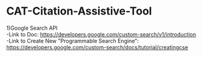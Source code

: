 # CAT-Citation-Assistive-Tool

1)Google Search API <br />
-Link to Doc: https://developers.google.com/custom-search/v1/introduction <br />
-Link to Create New "Programmable Search Engine": https://developers.google.com/custom-search/docs/tutorial/creatingcse <br />
